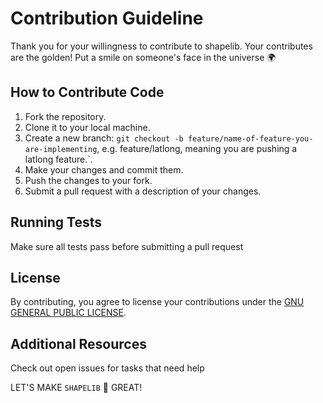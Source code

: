 # Contribution Guideline
Thank you for your willingness to contribute to shapelib. Your contributes are the golden! 
Put a smile on someone's face in the universe :earth_africa:

## How to Contribute Code
1. Fork the repository.
2. Clone it to your local machine.
3. Create a new branch: `git checkout -b feature/name-of-feature-you-are-implementing`, e.g. feature/latlong, meaning you are pushing a latlong feature.`.
4. Make your changes and commit them.
5. Push the changes to your fork.
6. Submit a pull request with a description of your changes.

## Running Tests
Make sure all tests pass before submitting a pull request

## License
By contributing, you agree to license your contributions under the [GNU GENERAL PUBLIC LICENSE](LICENSE).

## Additional Resources
Check out open issues for tasks that need help

LET'S MAKE `SHAPELIB` :triangular_ruler:  GREAT!